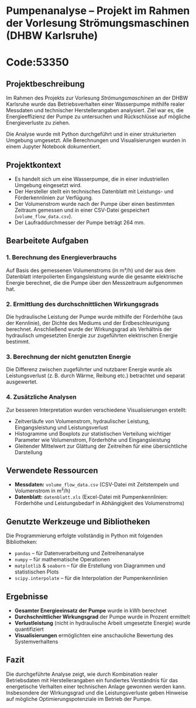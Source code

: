 # Pumpenanalyse – Projekt im Rahmen der Vorlesung Strömungsmaschinen (DHBW Karlsruhe)
# Code:53350

## Projektbeschreibung

Im Rahmen des Projekts zur Vorlesung *Strömungsmaschinen* an der DHBW Karlsruhe wurde das Betriebsverhalten einer Wasserpumpe mithilfe realer Messdaten und technischer Herstellerangaben analysiert. Ziel war es, die Energieeffizienz der Pumpe zu untersuchen und Rückschlüsse auf mögliche Energieverluste zu ziehen.

Die Analyse wurde mit Python durchgeführt und in einer strukturierten Umgebung umgesetzt. Alle Berechnungen und Visualisierungen wurden in einem Jupyter Notebook dokumentiert.

## Projektkontext

- Es handelt sich um eine Wasserpumpe, die in einer industriellen Umgebung eingesetzt wird.
- Der Hersteller stellt ein technisches Datenblatt mit Leistungs- und Förderkennlinien zur Verfügung.
- Der Volumenstrom wurde nach der Pumpe über einen bestimmten Zeitraum gemessen und in einer CSV-Datei gespeichert (`volume_flow_data.csv`).
- Der Laufraddurchmesser der Pumpe beträgt 264 mm.

## Bearbeitete Aufgaben

### 1. Berechnung des Energieverbrauchs
Auf Basis des gemessenen Volumenstroms (in m³/h) und der aus dem Datenblatt interpolierten Eingangsleistung wurde die gesamte elektrische Energie berechnet, die die Pumpe über den Messzeitraum aufgenommen hat.

### 2. Ermittlung des durchschnittlichen Wirkungsgrads
Die hydraulische Leistung der Pumpe wurde mithilfe der Förderhöhe (aus der Kennlinie), der Dichte des Mediums und der Erdbeschleunigung berechnet. Anschließend wurde der Wirkungsgrad als Verhältnis der hydraulisch umgesetzten Energie zur zugeführten elektrischen Energie bestimmt.

### 3. Berechnung der nicht genutzten Energie
Die Differenz zwischen zugeführter und nutzbarer Energie wurde als Leistungsverlust (z. B. durch Wärme, Reibung etc.) betrachtet und separat ausgewertet.

### 4. Zusätzliche Analysen
Zur besseren Interpretation wurden verschiedene Visualisierungen erstellt:
- Zeitverläufe von Volumenstrom, hydraulischer Leistung, Eingangsleistung und Leistungsverlust
- Histogramme und Boxplots zur statistischen Verteilung wichtiger Parameter wie Volumenstrom, Förderhöhe und Eingangsleistung
- Gleitender Mittelwert zur Glättung der Zeitreihen für eine übersichtliche Darstellung

## Verwendete Ressourcen

- **Messdaten:** `volume_flow_data.csv` (CSV-Datei mit Zeitstempeln und Volumenstrom in m³/h)  
- **Datenblatt:** `datenblatt.xls` (Excel-Datei mit Pumpenkennlinien: Förderhöhe und Leistungsbedarf in Abhängigkeit des Volumenstroms)

## Genutzte Werkzeuge und Bibliotheken

Die Programmierung erfolgte vollständig in Python mit folgenden Bibliotheken:
- `pandas` – für Datenverarbeitung und Zeitreihenanalyse  
- `numpy` – für mathematische Operationen  
- `matplotlib` & `seaborn` – für die Erstellung von Diagrammen und statistischen Plots  
- `scipy.interpolate` – für die Interpolation der Pumpenkennlinien

## Ergebnisse

- **Gesamter Energieeinsatz der Pumpe** wurde in kWh berechnet  
- **Durchschnittlicher Wirkungsgrad** der Pumpe wurde in Prozent ermittelt  
- **Verlustleistung** (nicht in hydraulische Arbeit umgesetzte Energie) wurde quantifiziert  
- **Visualisierungen** ermöglichten eine anschauliche Bewertung des Systemverhaltens

## Fazit

Die durchgeführte Analyse zeigt, wie durch Kombination realer Betriebsdaten mit Herstellerangaben ein fundiertes Verständnis für das energetische Verhalten einer technischen Anlage gewonnen werden kann. Insbesondere der Wirkungsgrad und die Leistungsverluste geben Hinweise auf mögliche Optimierungspotenziale im Betrieb der Pumpe.

